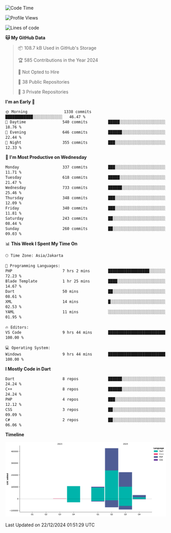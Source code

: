 <!--START_SECTION:waka-->
![Code Time](http://img.shields.io/badge/Code%20Time-340%20hrs%2041%20mins-blue)

![Profile Views](http://img.shields.io/badge/Profile%20Views-0-blue)

![Lines of code](https://img.shields.io/badge/From%20Hello%20World%20I%27ve%20Written-884.4%20thousand%20lines%20of%20code-blue)

**🐱 My GitHub Data** 

> 📦 108.7 kB Used in GitHub's Storage 
 > 
> 🏆 585 Contributions in the Year 2024
 > 
> 🚫 Not Opted to Hire
 > 
> 📜 38 Public Repositories 
 > 
> 🔑 3 Private Repositories 
 > 
**I'm an Early 🐤** 

```text
🌞 Morning                1338 commits        ████████████░░░░░░░░░░░░░   46.47 % 
🌆 Daytime                540 commits         █████░░░░░░░░░░░░░░░░░░░░   18.76 % 
🌃 Evening                646 commits         ██████░░░░░░░░░░░░░░░░░░░   22.44 % 
🌙 Night                  355 commits         ███░░░░░░░░░░░░░░░░░░░░░░   12.33 % 
```
📅 **I'm Most Productive on Wednesday** 

```text
Monday                   337 commits         ███░░░░░░░░░░░░░░░░░░░░░░   11.71 % 
Tuesday                  618 commits         █████░░░░░░░░░░░░░░░░░░░░   21.47 % 
Wednesday                733 commits         ██████░░░░░░░░░░░░░░░░░░░   25.46 % 
Thursday                 348 commits         ███░░░░░░░░░░░░░░░░░░░░░░   12.09 % 
Friday                   340 commits         ███░░░░░░░░░░░░░░░░░░░░░░   11.81 % 
Saturday                 243 commits         ██░░░░░░░░░░░░░░░░░░░░░░░   08.44 % 
Sunday                   260 commits         ██░░░░░░░░░░░░░░░░░░░░░░░   09.03 % 
```


📊 **This Week I Spent My Time On** 

```text
🕑︎ Time Zone: Asia/Jakarta

💬 Programming Languages: 
PHP                      7 hrs 2 mins        ██████████████████░░░░░░░   72.23 % 
Blade Template           1 hr 25 mins        ████░░░░░░░░░░░░░░░░░░░░░   14.67 % 
Dart                     50 mins             ██░░░░░░░░░░░░░░░░░░░░░░░   08.61 % 
XML                      14 mins             █░░░░░░░░░░░░░░░░░░░░░░░░   02.53 % 
YAML                     11 mins             ░░░░░░░░░░░░░░░░░░░░░░░░░   01.95 % 

🔥 Editors: 
VS Code                  9 hrs 44 mins       █████████████████████████   100.00 % 

💻 Operating System: 
Windows                  9 hrs 44 mins       █████████████████████████   100.00 % 
```

**I Mostly Code in Dart** 

```text
Dart                     8 repos             ██████░░░░░░░░░░░░░░░░░░░   24.24 % 
C++                      8 repos             ██████░░░░░░░░░░░░░░░░░░░   24.24 % 
PHP                      4 repos             ███░░░░░░░░░░░░░░░░░░░░░░   12.12 % 
CSS                      3 repos             ██░░░░░░░░░░░░░░░░░░░░░░░   09.09 % 
C#                       2 repos             ██░░░░░░░░░░░░░░░░░░░░░░░   06.06 % 
```



**Timeline**

![Lines of Code chart](https://raw.githubusercontent.com/PradiptaAhmad/PradiptaAhmad/main/assets/bar_graph.png)


 Last Updated on 22/12/2024 01:51:29 UTC
<!--END_SECTION:waka-->
